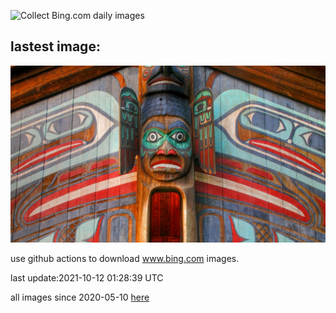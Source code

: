![Collect Bing.com daily images](https://github.com/counter2015/bing-daily-images/workflows/Collect%20Bing.com%20daily%20images/badge.svg)
## lastest image:
![](images/ClanHouse.jpg)

use github actions to download www.bing.com images.

last update:2021-10-12 01:28:39 UTC

all images since 2020-05-10 [here](https://github.com/counter2015/bing-daily-images/tree/master/images) 
